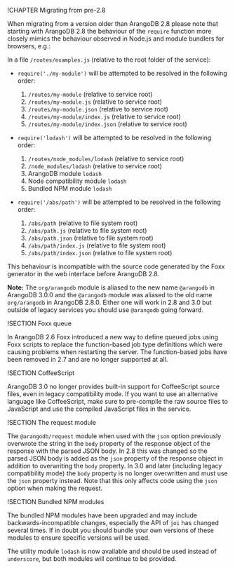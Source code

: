 !CHAPTER Migrating from pre-2.8

When migrating from a version older than ArangoDB 2.8 please note that starting with ArangoDB 2.8 the behaviour of the `require` function more closely mimics the behaviour observed in Node.js and module bundlers for browsers, e.g.:

In a file `/routes/examples.js` (relative to the root folder of the service):

* `require('./my-module')` will be attempted to be resolved in the following order:

  1. `/routes/my-module` (relative to service root)
  2. `/routes/my-module.js` (relative to service root)
  3. `/routes/my-module.json` (relative to service root)
  4. `/routes/my-module/index.js` (relative to service root)
  5. `/routes/my-module/index.json` (relative to service root)

* `require('lodash')` will be attempted to be resolved in the following order:

  1. `/routes/node_modules/lodash` (relative to service root)
  2. `/node_modules/lodash` (relative to service root)
  3. ArangoDB module `lodash`
  4. Node compatibility module `lodash`
  5. Bundled NPM module `lodash`

* `require('/abs/path')` will be attempted to be resolved in the following order:

  1. `/abs/path` (relative to file system root)
  2. `/abs/path.js` (relative to file system root)
  3. `/abs/path.json` (relative to file system root)
  4. `/abs/path/index.js` (relative to file system root)
  5. `/abs/path/index.json` (relative to file system root)

This behaviour is incompatible with the source code generated by the Foxx generator in the web interface before ArangoDB 2.8.

**Note:** The `org/arangodb` module is aliased to the new name `@arangodb` in ArangoDB 3.0.0 and the `@arangodb` module was aliased to the old name `org/arangodb` in ArangoDB 2.8.0. Either one will work in 2.8 and 3.0 but outside of legacy services you should use `@arangodb` going forward.

!SECTION Foxx queue

In ArangoDB 2.6 Foxx introduced a new way to define queued jobs using Foxx scripts to replace the function-based job type definitions which were causing problems when restarting the server. The function-based jobs have been removed in 2.7 and are no longer supported at all.

!SECTION CoffeeScript

ArangoDB 3.0 no longer provides built-in support for CoffeeScript source files, even in legacy compatibility mode. If you want to use an alternative language like CoffeeScript, make sure to pre-compile the raw source files to JavaScript and use the compiled JavaScript files in the service.

!SECTION The request module

The `@arangodb/request` module when used with the `json` option previously overwrote the string in the `body` property of the response object of the response with the parsed JSON body. In 2.8 this was changed so the parsed JSON body is added as the `json` property of the response object in addition to overwriting the `body` property. In 3.0 and later (including legacy compatibility mode) the `body` property is no longer overwritten and must use the `json` property instead. Note that this only affects code using the `json` option when making the request.

!SECTION Bundled NPM modules

The bundled NPM modules have been upgraded and may include backwards-incompatible changes, especially the API of `joi` has changed several times. If in doubt you should bundle your own versions of these modules to ensure specific versions will be used.

The utility module `lodash` is now available and should be used instead of `underscore`, but both modules will continue to be provided.
